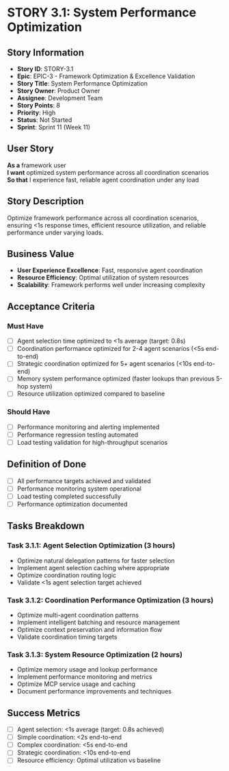 # STORY 3.1: System Performance Optimization

## Story Information
- **Story ID**: STORY-3.1
- **Epic**: EPIC-3 - Framework Optimization & Excellence Validation
- **Story Title**: System Performance Optimization
- **Story Owner**: Product Owner
- **Assignee**: Development Team
- **Story Points**: 8
- **Priority**: High
- **Status**: Not Started
- **Sprint**: Sprint 11 (Week 11)

## User Story

**As a** framework user  
**I want** optimized system performance across all coordination scenarios  
**So that** I experience fast, reliable agent coordination under any load

## Story Description

Optimize framework performance across all coordination scenarios, ensuring <1s response times, efficient resource utilization, and reliable performance under varying loads.

## Business Value

- **User Experience Excellence**: Fast, responsive agent coordination
- **Resource Efficiency**: Optimal utilization of system resources
- **Scalability**: Framework performs well under increasing complexity

## Acceptance Criteria

### Must Have
- [ ] Agent selection time optimized to <1s average (target: 0.8s)
- [ ] Coordination performance optimized for 2-4 agent scenarios (<5s end-to-end)
- [ ] Strategic coordination optimized for 5+ agent scenarios (<10s end-to-end)
- [ ] Memory system performance optimized (faster lookups than previous 5-hop system)
- [ ] Resource utilization optimized compared to baseline

### Should Have
- [ ] Performance monitoring and alerting implemented
- [ ] Performance regression testing automated
- [ ] Load testing validation for high-throughput scenarios

## Definition of Done

- [ ] All performance targets achieved and validated
- [ ] Performance monitoring system operational
- [ ] Load testing completed successfully
- [ ] Performance optimization documented

## Tasks Breakdown

### Task 3.1.1: Agent Selection Optimization (3 hours)
- Optimize natural delegation patterns for faster selection
- Implement agent selection caching where appropriate
- Optimize coordination routing logic
- Validate <1s agent selection target achieved

### Task 3.1.2: Coordination Performance Optimization (3 hours)
- Optimize multi-agent coordination patterns
- Implement intelligent batching and resource management
- Optimize context preservation and information flow
- Validate coordination timing targets

### Task 3.1.3: System Resource Optimization (2 hours)
- Optimize memory usage and lookup performance
- Implement performance monitoring and metrics
- Optimize MCP service usage and caching
- Document performance improvements and techniques

## Success Metrics

- [ ] Agent selection: <1s average (target: 0.8s achieved)
- [ ] Simple coordination: <2s end-to-end
- [ ] Complex coordination: <5s end-to-end  
- [ ] Strategic coordination: <10s end-to-end
- [ ] Resource efficiency: Optimal utilization vs baseline
